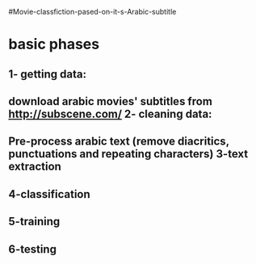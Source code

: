 #Movie-classfiction-pased-on-it-s-Arabic-subtitle

basic phases 
============
1- getting data:
----------------
 download arabic movies' subtitles from http://subscene.com/
2- cleaning data:
-----------------
Pre-process arabic text (remove diacritics, punctuations and repeating characters) 
3-text extraction
-----------------
4-classification
----------------
5-training
----------
6-testing
---------
